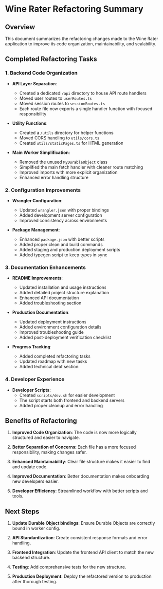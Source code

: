 # Wine Rater Refactoring Summary

## Overview

This document summarizes the refactoring changes made to the Wine Rater application to improve its code organization, maintainability, and scalability.

## Completed Refactoring Tasks

### 1. Backend Code Organization

- **API Layer Separation**:
  - Created a dedicated `/api` directory to house API route handlers
  - Moved user routes to `userRoutes.ts`
  - Moved session routes to `sessionRoutes.ts`
  - Each route file now exports a single handler function with focused responsibility

- **Utility Functions**:
  - Created a `/utils` directory for helper functions
  - Moved CORS handling to `utils/cors.ts`
  - Created `utils/staticPages.ts` for HTML generation

- **Main Worker Simplification**:
  - Removed the unused `MyDurableObject` class
  - Simplified the main fetch handler with cleaner route matching
  - Improved imports with more explicit organization
  - Enhanced error handling structure

### 2. Configuration Improvements

- **Wrangler Configuration**:
  - Updated `wrangler.json` with proper bindings
  - Added development server configuration
  - Improved consistency across environments

- **Package Management**:
  - Enhanced `package.json` with better scripts
  - Added proper clean and build commands
  - Added staging and production deployment scripts
  - Added typegen script to keep types in sync

### 3. Documentation Enhancements

- **README Improvements**:
  - Updated installation and usage instructions
  - Added detailed project structure explanation
  - Enhanced API documentation
  - Added troubleshooting section

- **Production Documentation**:
  - Updated deployment instructions
  - Added environment configuration details
  - Improved troubleshooting guide
  - Added post-deployment verification checklist

- **Progress Tracking**:
  - Added completed refactoring tasks
  - Updated roadmap with new tasks
  - Added technical debt section

### 4. Developer Experience

- **Developer Scripts**:
  - Created `scripts/dev.sh` for easier development
  - The script starts both frontend and backend servers
  - Added proper cleanup and error handling

## Benefits of Refactoring

1. **Improved Code Organization**: The code is now more logically structured and easier to navigate.

2. **Better Separation of Concerns**: Each file has a more focused responsibility, making changes safer.

3. **Enhanced Maintainability**: Clear file structure makes it easier to find and update code.

4. **Improved Documentation**: Better documentation makes onboarding new developers easier.

5. **Developer Efficiency**: Streamlined workflow with better scripts and tools.

## Next Steps

1. **Update Durable Object bindings**: Ensure Durable Objects are correctly bound in worker config.

2. **API Standardization**: Create consistent response formats and error handling.

3. **Frontend Integration**: Update the frontend API client to match the new backend structure.

4. **Testing**: Add comprehensive tests for the new structure.

5. **Production Deployment**: Deploy the refactored version to production after thorough testing.